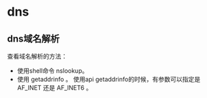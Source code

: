 # dns

## dns域名解析
查看域名解析的方法：
* 使用shell命令 nslookup。
* 使用 getaddrinfo 。
  使用api getaddrinfo的时候，有参数可以指定是 AF_INET 还是 AF_INET6 。
